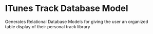# ITunes Track Database Model
 Generates Relational Database Models for giving the user an organized table display of their personal track library
